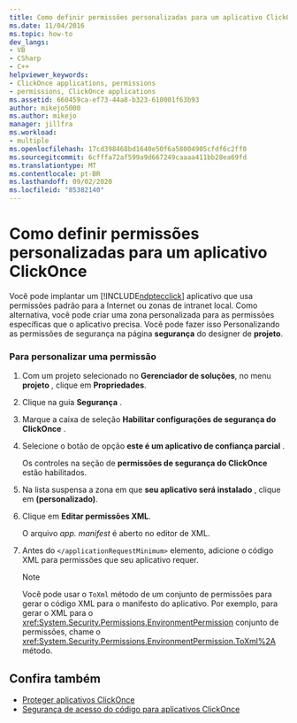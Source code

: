 ```yaml
---
title: Como definir permissões personalizadas para um aplicativo ClickOnce | Microsoft Docs
ms.date: 11/04/2016
ms.topic: how-to
dev_langs:
- VB
- CSharp
- C++
helpviewer_keywords:
- ClickOnce applications, permissions
- permissions, ClickOnce applications
ms.assetid: 660459ca-ef73-44a8-b323-610001f63b93
author: mikejo5000
ms.author: mikejo
manager: jillfra
ms.workload:
- multiple
ms.openlocfilehash: 17cd398468bd1640e50f6a58004905cfdf6c2ff0
ms.sourcegitcommit: 6cfffa72af599a9d667249caaaa411bb28ea69fd
ms.translationtype: MT
ms.contentlocale: pt-BR
ms.lasthandoff: 09/02/2020
ms.locfileid: "85382140"
---
```

# <a name="how-to-set-custom-permissions-for-a-clickonce-application"></a>Como definir permissões personalizadas para um aplicativo ClickOnce
Você pode implantar um [!INCLUDE[ndptecclick](../deployment/includes/ndptecclick_md.md)] aplicativo que usa permissões padrão para a Internet ou zonas de intranet local. Como alternativa, você pode criar uma zona personalizada para as permissões específicas que o aplicativo precisa. Você pode fazer isso Personalizando as permissões de segurança na página **segurança** do designer de **projeto**.

### <a name="to-customize-a-permission"></a>Para personalizar uma permissão

1. Com um projeto selecionado no **Gerenciador de soluções**, no menu **projeto** , clique em **Propriedades**.

2. Clique na guia **Segurança** .

3. Marque a caixa de seleção **Habilitar configurações de segurança do ClickOnce** .

4. Selecione o botão de opção **este é um aplicativo de confiança parcial** .

     Os controles na seção de **permissões de segurança do ClickOnce** estão habilitados.

5. Na lista suspensa a zona em que **seu aplicativo será instalado** , clique em **(personalizado)**.

6. Clique em **Editar permissões XML**.

     O arquivo *app. manifest* é aberto no editor de XML.

7. Antes do `</applicationRequestMinimum>` elemento, adicione o código XML para permissões que seu aplicativo requer.

    > [!NOTE]
    > Você pode usar o `ToXml` método de um conjunto de permissões para gerar o código XML para o manifesto do aplicativo. Por exemplo, para gerar o XML para o <xref:System.Security.Permissions.EnvironmentPermission> conjunto de permissões, chame o <xref:System.Security.Permissions.EnvironmentPermission.ToXml%2A> método.

## <a name="see-also"></a>Confira também
- [Proteger aplicativos ClickOnce](../deployment/securing-clickonce-applications.md)
- [Segurança de acesso do código para aplicativos ClickOnce](../deployment/code-access-security-for-clickonce-applications.md)
